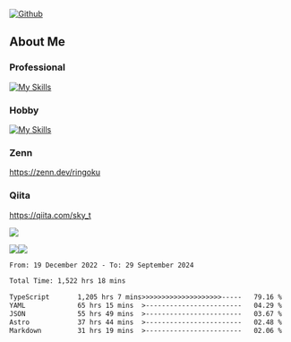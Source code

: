 [![Github](https://img.shields.io/github/followers/skyt-a?label=Follow&style=social)](https://github.com/skyt-a)

## About Me
### Professional
[![My Skills](https://skillicons.dev/icons?i=react,ts,js,nodejs,java,graphql,firebase,githubactions&theme=light)](https://skillicons.dev)
### Hobby
[![My Skills](https://skillicons.dev/icons?i=unity,rust,py&theme=light)](https://skillicons.dev)

### Zenn
https://zenn.dev/ringoku
### Qiita
https://qiita.com/sky_t


![](https://github-profile-summary-cards.vercel.app/api/cards/profile-details?username=skyt-a&theme=default)

![](https://github-profile-summary-cards.vercel.app/api/cards/repos-per-language?username=skyt-a&theme=default)![](https://github-profile-summary-cards.vercel.app/api/cards/stats?username=RinGoku&theme=default)

<!--START_SECTION:waka-->

```txt
From: 19 December 2022 - To: 29 September 2024

Total Time: 1,522 hrs 18 mins

TypeScript       1,205 hrs 7 mins>>>>>>>>>>>>>>>>>>>>-----   79.16 %
YAML             65 hrs 15 mins  >------------------------   04.29 %
JSON             55 hrs 49 mins  >------------------------   03.67 %
Astro            37 hrs 44 mins  >------------------------   02.48 %
Markdown         31 hrs 19 mins  >------------------------   02.06 %
```

<!--END_SECTION:waka-->
